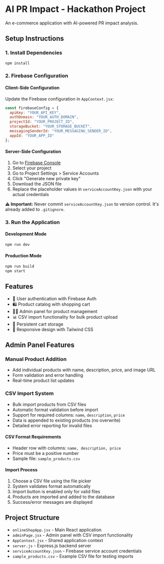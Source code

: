 # AI PR Impact - Hackathon Project

An e-commerce application with AI-powered PR impact analysis.

## Setup Instructions

### 1. Install Dependencies
```bash
npm install
```

### 2. Firebase Configuration

#### Client-Side Configuration
Update the Firebase configuration in `AppContext.jsx`:
```javascript
const firebaseConfig = {
  apiKey: "YOUR_API_KEY",
  authDomain: "YOUR_AUTH_DOMAIN",
  projectId: "YOUR_PROJECT_ID",
  storageBucket: "YOUR_STORAGE_BUCKET",
  messagingSenderId: "YOUR_MESSAGING_SENDER_ID",
  appId: "YOUR_APP_ID"
};
```

#### Server-Side Configuration
1. Go to [Firebase Console](https://console.firebase.google.com/)
2. Select your project
3. Go to Project Settings > Service Accounts
4. Click "Generate new private key"
5. Download the JSON file
6. Replace the placeholder values in `serviceAccountKey.json` with your actual credentials

**⚠️ Important:** Never commit `serviceAccountKey.json` to version control. It's already added to `.gitignore`.

### 3. Run the Application

#### Development Mode
```bash
npm run dev
```

#### Production Mode
```bash
npm run build
npm start
```

## Features

- 🔐 User authentication with Firebase Auth
- 🛍️ Product catalog with shopping cart
- 👨‍💼 Admin panel for product management
- 📊 CSV import functionality for bulk product upload
- 🛒 Persistent cart storage
- 📱 Responsive design with Tailwind CSS

## Admin Panel Features

### Manual Product Addition
- Add individual products with name, description, price, and image URL
- Form validation and error handling
- Real-time product list updates

### CSV Import System
- Bulk import products from CSV files
- Automatic format validation before import
- Support for required columns: `name`, `description`, `price`
- Data is appended to existing products (no overwrite)
- Detailed error reporting for invalid files

#### CSV Format Requirements
- Header row with columns: `name, description, price`
- Price must be a positive number
- Sample file: `sample_products.csv`

#### Import Process
1. Choose a CSV file using the file picker
2. System validates format automatically
3. Import button is enabled only for valid files
4. Products are imported and added to the database
5. Success/error messages are displayed

## Project Structure

- `onlineShopApp.jsx` - Main React application
- `adminPage.jsx` - Admin panel with CSV import functionality
- `AppContext.jsx` - Shared application context
- `server.js` - Express.js backend server
- `serviceAccountKey.json` - Firebase service account credentials
- `sample_products.csv` - Example CSV file for testing imports

